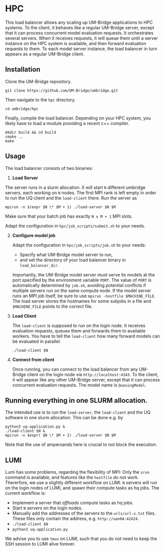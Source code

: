 # HPC

This load balancer allows any scaling up UM-Bridge applications to HPC systems. To the client, it behaves like a regular UM-Bridge server, except that it can process concurrent model evaluation requests. 
It orchestrates several servers. When it receives requests, it will queue them until a server instance on the HPC system is available, and then forward evaluation requests to them. To each model server instance, the load balancer in turn appears as a regular UM-Bridge client.

## Installation

Clone the UM-Bridge repository.

```
git clone https://github.com/UM-Bridge/umbridge.git
```

Then navigate to the `hpc` directory.

```
cd umbridge/hpc
```

Finally, compile the load balancer. Depending on your HPC system, you likely have to load a module providing a recent c++ compiler.

```
mkdir build && cd build
cmake ..
make
   ```


## Usage

The load balancer consists of two binaries:

1. **Load Server**

  The server runs in a slurm allocation. It will start `N` different umbridge servers, each working on `N` nodes. The first MPI rank is left empty in order to run the UQ client and the `load-client` there.
  Run the server as 
  ```
  mpirun -n $(expr $N \* $M + 1) ./load-server $N $M
  ```
  Make sure that your batch job has exactly `N x M + 1` MPI slots.
  
   Adapt the configuration in ``hpc/job_scripts/submit.sh`` to your needs.


2. **Configure model job**

   Adapt the configuration in ``hpc/job_scripts/job.sh`` to your needs:
   * Specify what UM-Bridge model server to run,
   * and set the directory of your load balancer binary in `load_balancer_dir`.

   Importantly, the UM-Bridge model server must serve its models at the port specified by the environment variable `PORT`. The value of `PORT` is automatically determined by `job.sh`, avoiding potential conflicts if multiple servers run on the same compute node.
   If the model server runs an MPI job itself, be sure to use `mpirun -hostfile $MACHINE_FILE`.
   The load server stores the hostnames for some subjobs in a file and `$MACHINE_FILE` points to the correct file.


3. **Load Client**

   The `load-client` is supposed to run on the login node. It receives evaluation requests, queues them and forwards them to available workers.
   You have to tell the `load-client` how many forward models can be evaluated in parallel.

   ```
   ./load-client $N
   ```

4. **Connect from client**

   Once running, you can connect to the load balancer from any UM-Bridge client on the login node via `http://localhost:4343`. To the client, it will appear like any other UM-Bridge server, except that it can process concurrent evaluation requests.
   The model name is `QueuingModel`.

## Running everything in one SLURM allocation.
The intended use is to run the `load-server`, the `load-client` and the UQ software in one slurm allocation. This can be done e.g. by
``` 
python3 uq-application.py &
./load-client $N &
mpirun -n $expr( $N \* $M + 1) ./load-server $N $M
```
Note that the use of ampersands here is crucial to not block the execution.

## LUMI

Lumi has some problems, regarding the flexibility of MPI: Only the `srun` command is available, and features like the `hostfile` do not work.
Thererfore, we use a slightly different workflow on LUMI.
`N` servers will run on the login nodes of LUMI, and spawn their compute tasks as hq jobs.
The current workflow is:

* Implement a server that _offloads_ compute tasks as hq jobs.
* Start `N` servers on the login nodes.
* Manually add the addresses of the servers to the `urls/url-x.txt` files. These files only contain the address, e.g. `http://uan04:42424`.
* `./load-client $N`
* `python3 uq-application.py`

We advise you to use `tmux` on LUMI, such that you do not need to keep the SSH session to LUMI alive forever.
